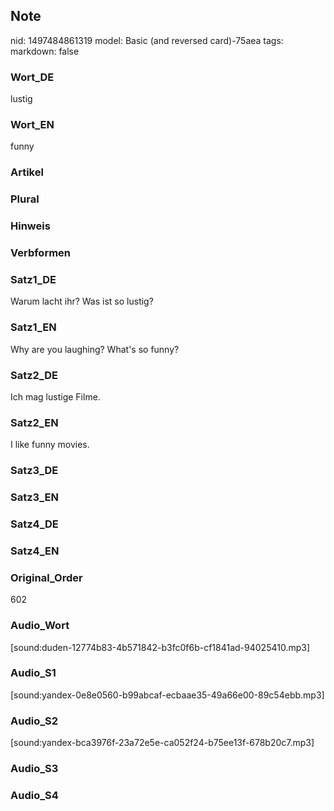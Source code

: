 ## Note
nid: 1497484861319
model: Basic (and reversed card)-75aea
tags: 
markdown: false

### Wort_DE
lustig

### Wort_EN
funny

### Artikel


### Plural


### Hinweis


### Verbformen


### Satz1_DE
Warum lacht ihr? Was ist so lustig?

### Satz1_EN
Why are you laughing? What's so funny?

### Satz2_DE
Ich mag lustige Filme.

### Satz2_EN
I like funny movies.

### Satz3_DE


### Satz3_EN


### Satz4_DE


### Satz4_EN


### Original_Order
602

### Audio_Wort
[sound:duden-12774b83-4b571842-b3fc0f6b-cf1841ad-94025410.mp3]

### Audio_S1
[sound:yandex-0e8e0560-b99abcaf-ecbaae35-49a66e00-89c54ebb.mp3]

### Audio_S2
[sound:yandex-bca3976f-23a72e5e-ca052f24-b75ee13f-678b20c7.mp3]

### Audio_S3


### Audio_S4

